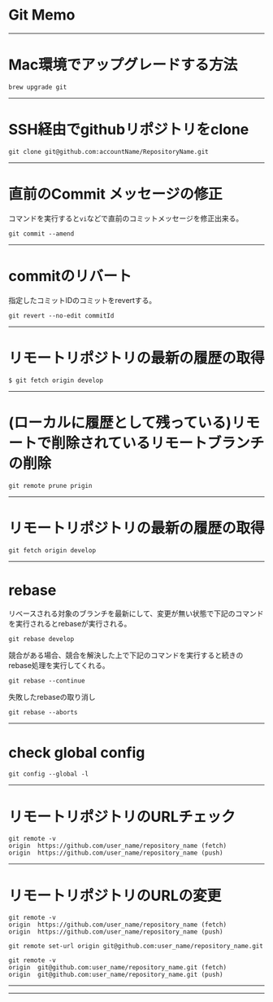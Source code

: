 # Git Memo

---

# Mac環境でアップグレードする方法

```shell--sesshion
brew upgrade git
```

---

# SSH経由でgithubリポジトリをclone

```shell--sesshion
git clone git@github.com:accountName/RepositoryName.git
```
---

# 直前のCommit メッセージの修正

コマンドを実行すると`vi`などで直前のコミットメッセージを修正出来る。

```shell--sesshion
git commit --amend
```

---

# commitのリバート

指定したコミットIDのコミットをrevertする。

```shell--sesshion
git revert --no-edit commitId
```

---

# リモートリポジトリの最新の履歴の取得

```shell--sesshion
$ git fetch origin develop
```

---

# (ローカルに履歴として残っている)リモートで削除されているリモートブランチの削除

```shell--sesshion
git remote prune prigin
```
---

# リモートリポジトリの最新の履歴の取得

```shell--sesshion
git fetch origin develop
```

---
# rebase

リベースされる対象のブランチを最新にして、変更が無い状態で下記のコマンドを実行されるとrebaseが実行される。


```shell--sesshion
git rebase develop
```

競合がある場合、競合を解決した上で下記のコマンドを実行すると続きのrebase処理を実行してくれる。

```shell--sesshion
git rebase --continue
```

失敗したrebaseの取り消し

```shell--sesshion
git rebase --aborts
```

---
# check global config

```shell--sesshion
git config --global -l
```

---
# リモートリポジトリのURLチェック

```shell--sesshion
git remote -v
origin  https://github.com/user_name/repository_name (fetch)
origin  https://github.com/user_name/repository_name (push)
```

---

# リモートリポジトリのURLの変更

```shell--sesshion
git remote -v
origin  https://github.com/user_name/repository_name (fetch)
origin  https://github.com/user_name/repository_name (push)

git remote set-url origin git@github.com:user_name/repository_name.git

git remote -v
origin  git@github.com:user_name/repository_name.git (fetch)
origin  git@github.com:user_name/repository_name.git (push)

```

---


---
